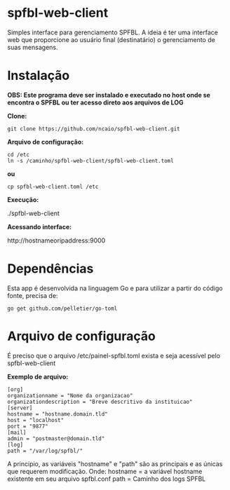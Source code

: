 # spfbl-web-client

Simples interface para gerenciamento SPFBL. A ideia é ter uma interface web que proporcione ao usuário final (destinatário) o gerenciamento de suas mensagens.

# Instalação

**OBS: Este programa deve ser instalado e executado no host onde se encontra o SPFBL ou ter acesso direto aos arquivos de LOG**

**Clone:**

```
git clone https://github.com/ncaio/spfbl-web-client.git
```
**Arquivo de configuração:**

```
cd /etc
ln -s /caminho/spfbl-web-client/spfbl-web-client.toml
```

**ou**

```
cp spfbl-web-client.toml /etc
```

**Execução:**

./spfbl-web-client

**Acessando interface:**

http://hostnameoripaddress:9000


# Dependências

Esta app é desenvolvida na linguagem Go e para utilizar a partir do código fonte, precisa de:
```
go get github.com/pelletier/go-toml
```
# Arquivo de configuração

É preciso que o arquivo /etc/painel-spfbl.toml exista e seja acessível pelo spfbl-web-client

**Exemplo de arquivo:**

```
[org]
organizationname = "Nome da organizacao"
organizationdescription = "Breve descritivo da instituicao"
[server]
hostname = "hostname.domain.tld"
host = "localhost"
port = "9877"
[mail]
admin = "postmaster@domain.tld"
[log]
path = "/var/log/spfbl/"
```
A principio, as variáveis "hostname" e "path" são as principais e as únicas que requerem modificação. 
Onde:
hostname = a variável hostname existente em seu arquivo spfbl.conf
path = Caminho dos logs SPFBL
